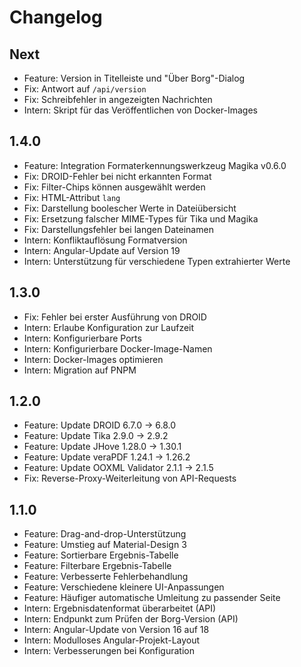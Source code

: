# Changelog

## Next

- Feature: Version in Titelleiste und "Über Borg"-Dialog
- Fix: Antwort auf `/api/version`
- Fix: Schreibfehler in angezeigten Nachrichten
- Intern: Skript für das Veröffentlichen von Docker-Images

## 1.4.0

- Feature: Integration Formaterkennungswerkzeug Magika v0.6.0
- Fix: DROID-Fehler bei nicht erkannten Format
- Fix: Filter-Chips können ausgewählt werden
- Fix: HTML-Attribut `lang`
- Fix: Darstellung boolescher Werte in Dateiübersicht
- Fix: Ersetzung falscher MIME-Types für Tika und Magika
- Fix: Darstellungsfehler bei langen Dateinamen
- Intern: Konfliktauflösung Formatversion
- Intern: Angular-Update auf Version 19
- Intern: Unterstützung für verschiedene Typen extrahierter Werte

## 1.3.0

- Fix: Fehler bei erster Ausführung von DROID
- Intern: Erlaube Konfiguration zur Laufzeit
- Intern: Konfigurierbare Ports
- Intern: Konfigurierbare Docker-Image-Namen
- Intern: Docker-Images optimieren
- Intern: Migration auf PNPM

## 1.2.0

- Feature: Update DROID 6.7.0 -> 6.8.0
- Feature: Update Tika 2.9.0 -> 2.9.2
- Feature: Update JHove 1.28.0 -> 1.30.1
- Feature: Update veraPDF 1.24.1 -> 1.26.2
- Feature: Update OOXML Validator 2.1.1 -> 2.1.5
- Fix: Reverse-Proxy-Weiterleitung von API-Requests

## 1.1.0

- Feature: Drag-and-drop-Unterstützung
- Feature: Umstieg auf Material-Design 3
- Feature: Sortierbare Ergebnis-Tabelle
- Feature: Filterbare Ergebnis-Tabelle
- Feature: Verbesserte Fehlerbehandlung
- Feature: Verschiedene kleinere UI-Anpassungen
- Feature: Häufiger automatische Umleitung zu passender Seite
- Intern: Ergebnisdatenformat überarbeitet (API)
- Intern: Endpunkt zum Prüfen der Borg-Version (API)
- Intern: Angular-Update von Version 16 auf 18
- Intern: Modulloses Angular-Projekt-Layout
- Intern: Verbesserungen bei Konfiguration
